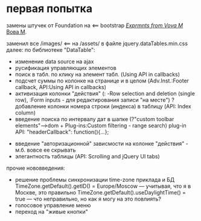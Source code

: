 # первая попытка

  замены штучек от Foundation на <== bootstrap
[*Exprmnts from Vova M*](http://railstutorial.org/)
 [  Вова М](http://p-chip.com/).
 
 заменил все /images/ <== на /assets/ в файле jquery.dataTables.min.css
 далее:
    по библиотеке "DataTable":
 
  + изменение data source на ajax
  + русификация управляющих элементов
  + поиск в табл. по клику на элемент табл. (Using API in callbacks)
  + подсчет суммы по колонке на странице и в целом (Adv.Inst.:Footer callback, API:Using API in callbacks)
  + активизация колонки "действия" (: -Row selection and deletion (single row), :Form inputs - для редактирования записи
      "на месте")
  ? добавление колонки номера строки (индекса) в таблицу (API: Index column)
  + введение поиска по интервалу дат в шапке (?"custom toolbar elements"-->dom + Plug-ins:Custom filtering - range search)
    plug-in API: "headerCallback": function(){...};
  - введение "авторизационной" зависмости на колонке "действия" - м.б. вовсе ее скрывать
  - элегантность таблицы (API: Scrolling and jQuery UI tabs)
  
  прочие нововведения:
  
  - решение проблемы синхронизации time-zone приклада и БД
     TimeZone.getDefault().getID() = Europe/Moscow — учитывая, что я в Москве, это правильно
     TimeZone.getDefault().useDaylightTime() = true — что неправильно, но как я могу на это повлиять?
  - голосовое управление меню
  - переход на "живые кнопки"